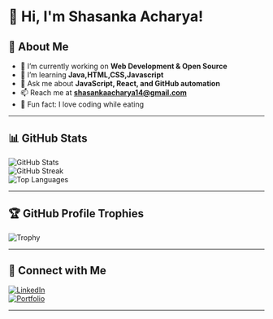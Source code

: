 # 👋 Hi, I'm Shasanka Acharya!

## 🚀 About Me
- 🔭 I’m currently working on **Web Development & Open Source**  
- 🌱 I’m learning **Java,HTML,CSS,Javascript**  
- 💬 Ask me about **JavaScript, React, and GitHub automation**  
- 📫 Reach me at **shasankaacharya14@gmail.com**  
- 🎯 Fun fact: I love coding while eating  

---

## 📊 GitHub Stats  

![GitHub Stats](https://github-readme-stats.vercel.app/api?username=Shasanka146&show_icons=true&theme=dark)  
![GitHub Streak](https://github-readme-streak-stats.herokuapp.com/?user=Shasanka146&theme=dark)  
![Top Languages](https://github-readme-stats.vercel.app/api/top-langs/?username=Shasanka146&layout=compact&theme=dark)  

---

## 🏆 GitHub Profile Trophies  

![Trophy](https://github-profile-trophy.vercel.app/?username=Shasanka146&theme=darkhub)  

---

## 📌 Connect with Me  
[![LinkedIn](https://img.shields.io/badge/LinkedIn-Profile-blue?logo=linkedin)](https://linkedin.com/in/shasanka-acharya)  
[![Portfolio](https://img.shields.io/badge/Portfolio-Website-green)](https://yourportfolio.com)  

---



